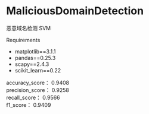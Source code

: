 # MaliciousDomainDetection
恶意域名检测 SVM

Requirements
- matplotlib==3.1.1
- pandas==0.25.3
- scapy==2.4.3
- scikit_learn==0.22
 
accuracy_score： 0.9408  
precision_score： 0.9258  
recall_score： 0.9566  
f1_score： 0.9409
